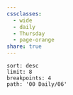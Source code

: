 ```yaml
---
cssclasses:
  - wide
  - daily
  - Thursday
  - page-orange
share: true
---
```

```note-gallery
sort: desc
limit: 8
breakpoints: 4
path: '00 Daily/06'
```
